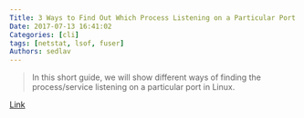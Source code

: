 ```yaml
---
Title: 3 Ways to Find Out Which Process Listening on a Particular Port
Date: 2017-07-13 16:41:02
Categories: [cli]
tags: [netstat, lsof, fuser]
Authors: sedlav
---
```


> In this short guide, we will show different ways of finding the process/service listening on a particular port in Linux.

[Link](https://www.tecmint.com/find-out-which-process-listening-on-a-particular-port/)
